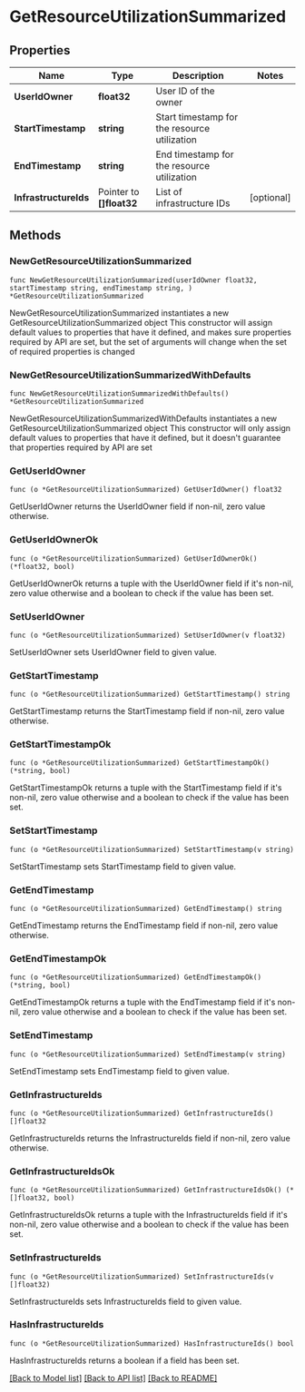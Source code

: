 # GetResourceUtilizationSummarized

## Properties

Name | Type | Description | Notes
------------ | ------------- | ------------- | -------------
**UserIdOwner** | **float32** | User ID of the owner | 
**StartTimestamp** | **string** | Start timestamp for the resource utilization | 
**EndTimestamp** | **string** | End timestamp for the resource utilization | 
**InfrastructureIds** | Pointer to **[]float32** | List of infrastructure IDs | [optional] 

## Methods

### NewGetResourceUtilizationSummarized

`func NewGetResourceUtilizationSummarized(userIdOwner float32, startTimestamp string, endTimestamp string, ) *GetResourceUtilizationSummarized`

NewGetResourceUtilizationSummarized instantiates a new GetResourceUtilizationSummarized object
This constructor will assign default values to properties that have it defined,
and makes sure properties required by API are set, but the set of arguments
will change when the set of required properties is changed

### NewGetResourceUtilizationSummarizedWithDefaults

`func NewGetResourceUtilizationSummarizedWithDefaults() *GetResourceUtilizationSummarized`

NewGetResourceUtilizationSummarizedWithDefaults instantiates a new GetResourceUtilizationSummarized object
This constructor will only assign default values to properties that have it defined,
but it doesn't guarantee that properties required by API are set

### GetUserIdOwner

`func (o *GetResourceUtilizationSummarized) GetUserIdOwner() float32`

GetUserIdOwner returns the UserIdOwner field if non-nil, zero value otherwise.

### GetUserIdOwnerOk

`func (o *GetResourceUtilizationSummarized) GetUserIdOwnerOk() (*float32, bool)`

GetUserIdOwnerOk returns a tuple with the UserIdOwner field if it's non-nil, zero value otherwise
and a boolean to check if the value has been set.

### SetUserIdOwner

`func (o *GetResourceUtilizationSummarized) SetUserIdOwner(v float32)`

SetUserIdOwner sets UserIdOwner field to given value.


### GetStartTimestamp

`func (o *GetResourceUtilizationSummarized) GetStartTimestamp() string`

GetStartTimestamp returns the StartTimestamp field if non-nil, zero value otherwise.

### GetStartTimestampOk

`func (o *GetResourceUtilizationSummarized) GetStartTimestampOk() (*string, bool)`

GetStartTimestampOk returns a tuple with the StartTimestamp field if it's non-nil, zero value otherwise
and a boolean to check if the value has been set.

### SetStartTimestamp

`func (o *GetResourceUtilizationSummarized) SetStartTimestamp(v string)`

SetStartTimestamp sets StartTimestamp field to given value.


### GetEndTimestamp

`func (o *GetResourceUtilizationSummarized) GetEndTimestamp() string`

GetEndTimestamp returns the EndTimestamp field if non-nil, zero value otherwise.

### GetEndTimestampOk

`func (o *GetResourceUtilizationSummarized) GetEndTimestampOk() (*string, bool)`

GetEndTimestampOk returns a tuple with the EndTimestamp field if it's non-nil, zero value otherwise
and a boolean to check if the value has been set.

### SetEndTimestamp

`func (o *GetResourceUtilizationSummarized) SetEndTimestamp(v string)`

SetEndTimestamp sets EndTimestamp field to given value.


### GetInfrastructureIds

`func (o *GetResourceUtilizationSummarized) GetInfrastructureIds() []float32`

GetInfrastructureIds returns the InfrastructureIds field if non-nil, zero value otherwise.

### GetInfrastructureIdsOk

`func (o *GetResourceUtilizationSummarized) GetInfrastructureIdsOk() (*[]float32, bool)`

GetInfrastructureIdsOk returns a tuple with the InfrastructureIds field if it's non-nil, zero value otherwise
and a boolean to check if the value has been set.

### SetInfrastructureIds

`func (o *GetResourceUtilizationSummarized) SetInfrastructureIds(v []float32)`

SetInfrastructureIds sets InfrastructureIds field to given value.

### HasInfrastructureIds

`func (o *GetResourceUtilizationSummarized) HasInfrastructureIds() bool`

HasInfrastructureIds returns a boolean if a field has been set.


[[Back to Model list]](../README.md#documentation-for-models) [[Back to API list]](../README.md#documentation-for-api-endpoints) [[Back to README]](../README.md)


